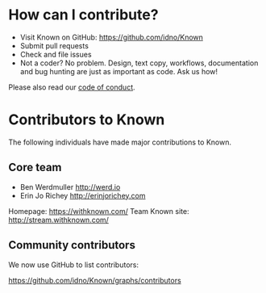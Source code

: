 How can I contribute?
=====================

* Visit Known on GitHub: https://github.com/idno/Known
* Submit pull requests
* Check and file issues
* Not a coder? No problem. Design, text copy, workflows, documentation and bug hunting are just as important as code. Ask us how!

Please also read our [code of conduct](CODE_OF_CONDUCT.md).

Contributors to Known
=====================

The following individuals have made major contributions to Known.

Core team
---------

* Ben Werdmuller http://werd.io
* Erin Jo Richey http://erinjorichey.com

Homepage: https://withknown.com/
Team Known site: http://stream.withknown.com/

Community contributors
----------------------

We now use GitHub to list contributors:

https://github.com/idno/Known/graphs/contributors


